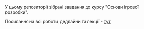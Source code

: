 У цьому репозиторії зібрані завдання до курсу "Основи ігрової розробки".

Посилання на всі роботи, дедлайни та лекції - [тут](/2021/overview.md)
